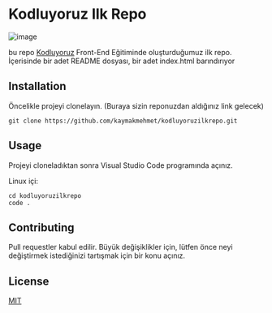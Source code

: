 # Kodluyoruz Ilk Repo
![image](https://prnt.sc/RvMKlsSsRXLH)

bu repo [Kodluyoruz](kodluyoruz.org) Front-End Eğitiminde oluşturduğumuz ilk repo. İçerisinde bir adet README dosyası, bir adet index.html barındırıyor

## Installation
Öncelikle projeyi clonelayın. (Buraya sizin reponuzdan aldığınız link gelecek)

```
git clone https://github.com/kaymakmehmet/kodluyoruzilkrepo.git
```

## Usage
Projeyi cloneladıktan sonra Visual Studio Code programında açınız.

Linux içi:
```
cd kodluyoruzilkrepo
code .
```

## Contributing
Pull requestler kabul edilir. Büyük değişiklikler için, lütfen önce neyi değiştirmek istediğinizi tartışmak için bir konu açınız.

## License
[MIT](https://choosealicense.com/licenses/mit/)